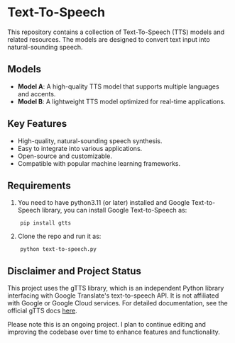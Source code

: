 # Text-To-Speech

This repository contains a collection of Text-To-Speech (TTS) models and related resources. The models are designed to convert text input into natural-sounding speech. 

## Models
- **Model A**: A high-quality TTS model that supports multiple languages and accents.
- **Model B**: A lightweight TTS model optimized for real-time applications.


## Key Features

- High-quality, natural-sounding speech synthesis.
- Easy to integrate into various applications.
- Open-source and customizable.
- Compatible with popular machine learning frameworks.


## Requirements

1. You need to have python3.11 (or later) installed and Google Text-to-Speech library, you can install Google Text-to-Speech as:

```
    pip install gtts
```

2. Clone the repo and run it as:

```
    python text-to-speech.py
```

## Disclaimer and Project Status

This project uses the gTTS library, which is an independent Python library interfacing with Google Translate's text-to-speech API. It is not affiliated with Google or Google Cloud services. For detailed documentation, see the official gTTS docs [here](https://pypi.org/project/gTTS/).

Please note this is an ongoing project. I plan to continue editing and improving the codebase over time to enhance features and functionality.